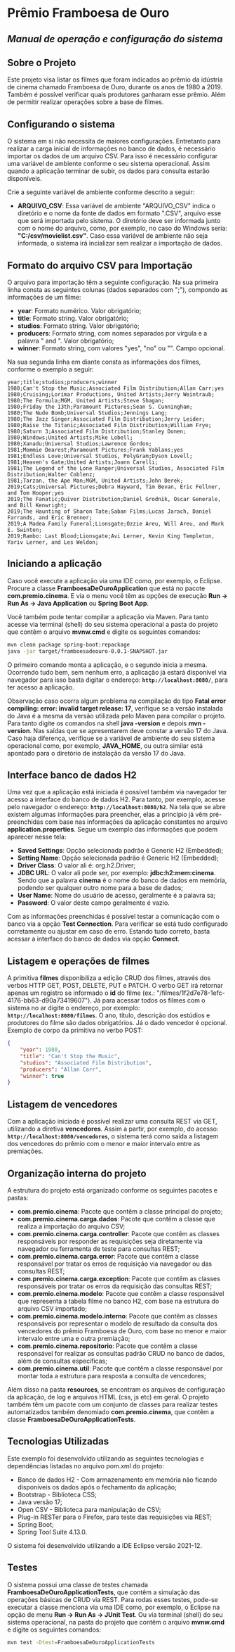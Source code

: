 # Prêmio Framboesa de Ouro
## _Manual de operação e configuração do sistema_

## Sobre o Projeto

Este projeto visa listar os filmes que foram indicados ao prêmio da idústria de cinema chamado Framboesa de Ouro, durante os anos de 1980 a 2019. Também é possível verificar quais produtores ganharam esse prêmio. Além de permitir realizar operações sobre a base de filmes.

## Configurando o sistema

O sistema em si não necessita de maiores configurações. Entretanto para realizar a carga inicial de informações no banco de dados, é necessário importar os dados de um arquivo CSV. Para isso é necessário configurar uma variável de ambiente conforme o seu sistema operacional. Assim quando a aplicação terminar de subir, os dados para consulta estarão disponíveis.

Crie a seguinte variável de ambiente conforme descrito a seguir:

- **ARQUIVO_CSV**: Essa variável de ambiente "ARQUIVO_CSV" indica o diretório e o nome da fonte de dados em formato ".CSV", arquivo esse que será importada pelo sistema. O diretório deve ser informada junto com o nome do arquivo, como, por exemplo, no caso do Windows seria: **"C:/csv/movielist.csv"**. Caso essa variável de ambiente não seja informada, o sistema irá incializar sem realizar a importação de dados.

## Formato do arquivo CSV para Importação

O arquivo para importação têm a seguinte configuração. Na sua primeira linha consta as seguintes colunas (dados separados com ";"), compondo as informações de um filme:


- **year**: Formato numérico. Valor obrigatório;
- **title**: Formato string. Valor obrigatório;
- **studios**: Formato string. Valor obrigatório;
- **producers**: Formato string, com nomes separados por vírgula e a palavra " and ". Valor obrigatório;
- **winner**: Formato string, com valores "yes", "no" ou "". Campo opcional.

Na sua segunda linha em diante consta as informações dos filmes, conforme o exemplo a seguir:

```
year;title;studios;producers;winner
1980;Can't Stop the Music;Associated Film Distribution;Allan Carr;yes
1980;Cruising;Lorimar Productions, United Artists;Jerry Weintraub;
1980;The Formula;MGM, United Artists;Steve Shagan;
1980;Friday the 13th;Paramount Pictures;Sean S. Cunningham;
1980;The Nude Bomb;Universal Studios;Jennings Lang;
1980;The Jazz Singer;Associated Film Distribution;Jerry Leider;
1980;Raise the Titanic;Associated Film Distribution;William Frye;
1980;Saturn 3;Associated Film Distribution;Stanley Donen;
1980;Windows;United Artists;Mike Lobell;
1980;Xanadu;Universal Studios;Lawrence Gordon;
1981;Mommie Dearest;Paramount Pictures;Frank Yablans;yes
1981;Endless Love;Universal Studios, PolyGram;Dyson Lovell;
1981;Heaven's Gate;United Artists;Joann Carelli;
1981;The Legend of the Lone Ranger;Universal Studios, Associated Film Distribution;Walter Coblenz;
1981;Tarzan, the Ape Man;MGM, United Artists;John Derek;
2019;Cats;Universal Pictures;Debra Hayward, Tim Bevan, Eric Fellner, and Tom Hooper;yes
2019;The Fanatic;Quiver Distribution;Daniel Grodnik, Oscar Generale, and Bill Kenwright;
2019;The Haunting of Sharon Tate;Saban Films;Lucas Jarach, Daniel Farrands, and Eric Brenner;
2019;A Madea Family Funeral;Lionsgate;Ozzie Areu, Will Areu, and Mark E. Swinton;
2019;Rambo: Last Blood;Lionsgate;Avi Lerner, Kevin King Templeton, Yariv Lerner, and Les Weldon;
```

## Iniciando a aplicação

Caso você execute a aplicação via uma IDE como, por exemplo, o Eclipse. Procure a classe **FramboesaDeOuroApplication** que está no pacote **com.premio.cinema**. E via o menu você têm as opções de execução **Run -> Run As -> Java Application** ou **Spring Boot App**.

Você também pode tentar compilar a aplicação via Maven. Para tanto acesse via terminal (shell) do seu sistema operacional a pasta do projeto que contêm o arquivo **mvnw.cmd** e digite os seguintes comandos:
```sh
mvn clean package spring-boot:repackage
java -jar target/framboesadeouro-0.0.1-SNAPSHOT.jar
```

O primeiro comando monta a aplicação, e o segundo inicia a mesma. Ocorrendo tudo bem, sem nenhum erro, a aplicação já estará disponível via navegador para isso basta digitar o endereço: **`http://localhost:8080/`**, para ter acesso a aplicação.

Observação caso ocorra algum problema na compilação do tipo **Fatal error compiling: error: invalid target release: 17**, verifique se a versão instalada do Java é a mesma da versão utilizada pelo Maven para compilar o projeto. Para tanto digite os comandos na shell **java -version** e depois **mvn -version**. Nas saídas que se apresentarem deve constar a versão 17 do Java. Caso haja diferença, verifique se a variável de ambiente do seu sistema operacional como, por exemplo, **JAVA_HOME**, ou outra similar está apontado para o diretório de instalação da versão 17 do Java. 

## Interface banco de dados H2

Uma vez que a aplicação está iniciada é possível também via navegador ter acesso a interface do banco de dados H2. Para tanto, por exemplo, acesse pelo navegador o endereço: **`http://localhost:8080/h2`**. Na tela que se abre existem algumas informações para preencher, elas a princípio já vêm pré-preenchidas com base nas informações da aplicação constantes no arquivo **application.properties**. Segue um exemplo das informações que podem aparecer nesse tela:

- **Saved Settings**: Opção selecionada padrão é Generic H2 (Embedded);
- **Setting Name**: Opção selecionada padrão é Generic H2 (Embedded);
- **Driver Class**: O valor ali é: org.h2.Driver;
- **JDBC URL**: O valor ali pode ser, por exemplo: **jdbc:h2:mem:cinema**. Sendo que a palavra **cinema** é o nome do banco de dados em memória, podendo ser qualquer outro nome para a base de dados;
- **User Name**: Nome do usuário de acesso, geralmente é a palavra sa;
- **Password**: O valor deste campo geralmente é vazio.

Com as informações preenchidas é possível testar a comunicação com o banco via a opção **Test Connection**. Para verificar se está tudo configurado corretamente ou ajustar em caso de erro. Estando tudo correto, basta acessar a interface do banco de dados via opção **Connect**. 

## Listagem e operações de filmes

A primitiva **filmes** disponibiliza a edição CRUD dos filmes, através dos verbos HTTP GET, POST, DELETE, PUT e PATCH. O verbo GET irá retornar apenas um registro se informado o **id** do filme (ex.: "/filmes/1f2d7e78-1efc-4176-bb63-d90a73419607"). Já para acessar todos os filmes com o sistema no ar digite o endereço, por exemplo: **`http://localhost:8080/filmes`**. O ano, título, descrição dos estúdios e produtores do filme são dados obrigatórios. Já o dado vencedor é opcional. Exemplo de corpo da primitiva no verbo POST: 
```json
{
	"year": 1980,
	"title": "Can't Stop the Music",
	"studios": "Associated Film Distribution",
	"producers": "Allan Carr",
	"winner": true
}
```

## Listagem de vencedores

Com a aplicação iniciada é possível realizar uma consulta REST via GET, utilizando a diretiva **vencedores**. Assim a partir, por exemplo, do acesso: **`http://localhost:8080/vencedores`**, o sistema terá como saída a listagem dos vencedores do prêmio com o menor e maior intervalo entre as premiações. 

## Organização interna do projeto

A estrutura do projeto está organizado conforme os seguintes pacotes e pastas:

- **com.premio.cinema**: Pacote que contêm a classe principal do projeto;
- **com.premio.cinema.carga.dados**: Pacote que contêm a classe que realiza a importação do arquivo CSV;
- **com.premio.cinema.carga.controller**: Pacote que contêm as classes responsáveis por responder as requisições seja diretamente via navegador ou ferramenta de teste para consultas REST;
- **com.premio.cinema.carga.error**: Pacote que contêm a classe responsável por tratar os erros de requisição via navegador ou das consultas REST;
- **com.premio.cinema.carga.exception**: Pacote que contêm as classes responsáveis por tratar os erros da requisição das consultas REST;
- **com.premio.cinema.modelo**: Pacote que contêm a classe responsável que representa a tabela filme no banco H2, com base na estrutura do arquivo CSV importado;
- **com.premio.cinema.modelo.interno**: Pacote que contêm as classes responsáveis por representar o modelo de resultado da consulta dos vencedores do prêmio Framboesa de Ouro, com base no menor e maior intervalo entre uma e outra premiação;
- **com.premio.cinema.repositorio**: Pacote que contêm a classe responsável for realizar as consultas padrão CRUD no banco de dados, além de consultas específicas;
- **com.premio.cinema.util**: Pacote que contêm a classe responsável por montar toda a estrutura para resposta a consulta de vencedores;

Além disso na pasta **resources**, se encontram os arquivos de configuração da aplicação, de log e arquivos HTML (css, js etc) em geral. O projeto também têm um pacote com um conjunto de classes para realizar testes automatizados também denomiado **com.premio.cinema**, que contêm a classe **FramboesaDeOuroApplicationTests**. 

## Tecnologias Utilizadas

Este exemplo foi desenvolvido utilizando as seguintes tecnologias e dependências listadas no arquivo pom.xml do projeto:

- Banco de dados H2 - Com armazenamento em memória não ficando disponíveis os dados após o fechamento da aplicação;
- Bootstrap - Biblioteca CSS;
- Java versão 17;
- Open CSV - Biblioteca para manipulação de CSV;
- Plug-in RESTer para o Firefox, para teste das requisições via REST;
- Spring Boot;
- Spring Tool Suite 4.13.0.

O sistema foi desenvolvido utilizando a IDE Eclipse versão 2021-12.

## Testes

O sistema possui uma classe de testes chamada **FramboesaDeOuroApplicationTests**, que contêm a simulação das operações básicas de CRUD via REST. Para rodas esses testes, pode-se executar a classe menciona via uma IDE como, por exemplo, o Eclipse na opção de menu **Run -> Run As -> JUnit Test**. Ou via terminal (shell) do seu sistema operacional, na pasta do projeto que contêm o arquivo **mvnw.cmd** e digite os seguintes comandos:

```sh
mvn test -Dtest=FramboesaDeOuroApplicationTests
```
